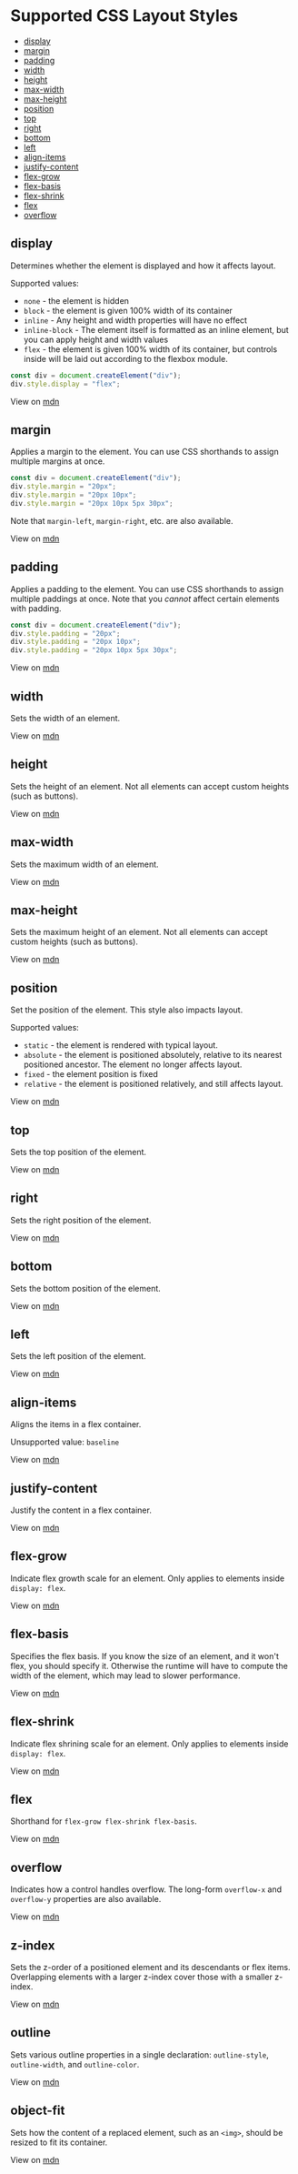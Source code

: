 # Supported CSS Layout Styles

- [display](#display)
- [margin](#margin)
- [padding](#padding)
- [width](#width)
- [height](#height)
- [max-width](#max-width)
- [max-height](#max-height)
- [position](#position)
- [top](#top)
- [right](#right)
- [bottom](#bottom)
- [left](#left)
- [align-items](#align-items)
- [justify-content](#justify-content)
- [flex-grow](#flex-grow)
- [flex-basis](#flex-basis)
- [flex-shrink](#flex-shrink)
- [flex](#flex)
- [overflow](#overflow)

## display

Determines whether the element is displayed and how it affects layout.

Supported values:

- `none` - the element is hidden
- `block` - the element is given 100% width of its container
- `inline` - Any height and width properties will have no effect
- `inline-block` - The element itself is formatted as an inline element, but you can apply height and width values
- `flex` - the element is given 100% width of its container, but controls inside will be laid out according to the flexbox module.

```js
const div = document.createElement("div");
div.style.display = "flex";
```

View on [mdn](https://developer.mozilla.org/en-US/docs/Web/CSS/display)

## margin

Applies a margin to the element. You can use CSS shorthands to assign multiple margins at once.

```js
const div = document.createElement("div");
div.style.margin = "20px";
div.style.margin = "20px 10px";
div.style.margin = "20px 10px 5px 30px";
```

Note that `margin-left`, `margin-right`, etc. are also available.

View on [mdn](https://developer.mozilla.org/en-US/docs/Web/CSS/margin)

## padding

Applies a padding to the element. You can use CSS shorthands to assign multiple paddings at once. Note that you _cannot_ affect certain elements with padding.

```js
const div = document.createElement("div");
div.style.padding = "20px";
div.style.padding = "20px 10px";
div.style.padding = "20px 10px 5px 30px";
```

View on [mdn](https://developer.mozilla.org/en-US/docs/Web/CSS/padding)

## width

Sets the width of an element.

View on [mdn](https://developer.mozilla.org/en-US/docs/Web/CSS/width)

## height

Sets the height of an element. Not all elements can accept custom heights (such as buttons).

View on [mdn](https://developer.mozilla.org/en-US/docs/Web/CSS/height)

## max-width

Sets the maximum width of an element.

View on [mdn](https://developer.mozilla.org/en-US/docs/Web/CSS/max-width)

## max-height

Sets the maximum height of an element. Not all elements can accept custom heights (such as buttons).

View on [mdn](https://developer.mozilla.org/en-US/docs/Web/CSS/max-height)

## position

Set the position of the element. This style also impacts layout.

Supported values:

- `static` - the element is rendered with typical layout.
- `absolute` - the element is positioned absolutely, relative to its nearest positioned ancestor. The element no longer affects layout.
- `fixed` - the element position is fixed
- `relative` - the element is positioned relatively, and still affects layout.

View on [mdn](https://developer.mozilla.org/en-US/docs/Web/CSS/position)

## top

Sets the top position of the element.

View on [mdn](https://developer.mozilla.org/en-US/docs/Web/CSS/top)

## right

Sets the right position of the element.

View on [mdn](https://developer.mozilla.org/en-US/docs/Web/CSS/right)

## bottom

Sets the bottom position of the element.

View on [mdn](https://developer.mozilla.org/en-US/docs/Web/CSS/bottom)

## left

Sets the left position of the element.

View on [mdn](https://developer.mozilla.org/en-US/docs/Web/CSS/left)

## align-items

Aligns the items in a flex container.

Unsupported value: `baseline`

View on [mdn](https://developer.mozilla.org/en-US/docs/Web/CSS/align-items)

## justify-content

Justify the content in a flex container.

View on [mdn](https://developer.mozilla.org/en-US/docs/Web/CSS/justify-content)

## flex-grow

Indicate flex growth scale for an element. Only applies to elements inside `display: flex`.

View on [mdn](https://developer.mozilla.org/en-US/docs/Web/CSS/flex-grow)

## flex-basis

Specifies the flex basis. If you know the size of an element, and it won't flex, you should specify it. Otherwise the runtime will have to compute the width of the element, which may lead to slower performance.

View on [mdn](https://developer.mozilla.org/en-US/docs/Web/CSS/flex-basis)

## flex-shrink

Indicate flex shrining scale for an element. Only applies to elements inside `display: flex`.

View on [mdn](https://developer.mozilla.org/en-US/docs/Web/CSS/flex-shrink)

## flex

Shorthand for `flex-grow flex-shrink flex-basis`.

View on [mdn](https://developer.mozilla.org/en-US/docs/Web/CSS/flex)

## overflow

Indicates how a control handles overflow. The long-form `overflow-x` and `overflow-y` properties are also available.

View on [mdn](https://developer.mozilla.org/en-US/docs/Web/CSS/overflow)

## z-index

Sets the z-order of a positioned element and its descendants or flex items. Overlapping elements with a larger z-index cover those with a smaller z-index.

View on [mdn](https://developer.mozilla.org/en-US/docs/Web/CSS/z-index)

## outline

Sets various outline properties in a single declaration: `outline-style`, `outline-width`, and `outline-color`.

View on [mdn](https://developer.mozilla.org/en-US/docs/Web/CSS/outline)

## object-fit

Sets how the content of a replaced element, such as an `<img>`, should be resized to fit its container.

View on [mdn](https://developer.mozilla.org/en-US/docs/Web/CSS/object-fit)
